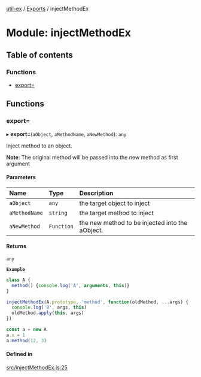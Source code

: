 [util-ex](../README.md) / [Exports](../modules.md) / injectMethodEx

# Module: injectMethodEx

## Table of contents

### Functions

- [export=](injectMethodEx.md#export=)

## Functions

### export&#x3D;

▸ **export=**(`aObject`, `aMethodName`, `aNewMethod`): `any`

Inject method to an object.

**Note**: The original method will be passed into the new method as first argument

#### Parameters

| Name | Type | Description |
| :------ | :------ | :------ |
| `aObject` | `any` | the target object to inject |
| `aMethodName` | `string` | the target method to inject |
| `aNewMethod` | `Function` | the new method to be injected into the aObject. |

#### Returns

`any`

**`Example`**

```ts
class A {
  method() {console.log('A', arguments, this)}
}

injectMethodEx(A.prototype, 'method', function(oldMethod, ...args) {
  console.log('B', args, this)
  oldMethod.apply(this, args)
})

const a = new A
a.x = 1
a.method(12, 3)
```

#### Defined in

[src/injectMethodEx.js:25](https://github.com/snowyu/util-ex.js/blob/cfd4615/src/injectMethodEx.js#L25)
